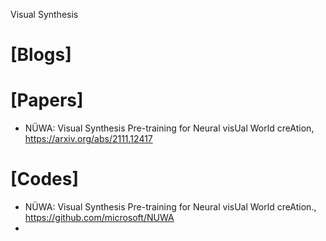 Visual Synthesis

# [Blogs]


# [Papers]
+ NÜWA: Visual Synthesis Pre-training for Neural visUal World creAtion, https://arxiv.org/abs/2111.12417

# [Codes]
+ NÜWA: Visual Synthesis Pre-training for Neural visUal World creAtion., https://github.com/microsoft/NUWA
+ 
